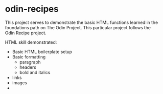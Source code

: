 # odin-recipes

This project serves to demonstrate the basic HTML functions learned in the foundations path on The Odin Project. This particular project follows the Odin Recipe project.

HTML skill demonstrated:

- Basic HTML boilerplate setup
- Basic formatting
    - paragraph
    - headers
    - bold and italics
- links
- images
- 